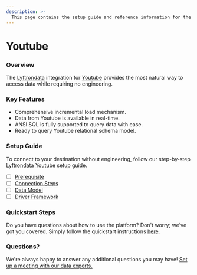 ```yaml
---
description: >-
  This page contains the setup guide and reference information for the Youtube source connector.
---
```


# Youtube

### Overview

The [Lyftrondata](https://www.lyftrondata.com/) integration for [Youtube](https://www.lyftrondata.com/integration/marketing-analytics/youtube/) provides the most natural way to access data while requiring no engineering.

### Key Features

* Comprehensive incremental load mechanism.
* Data from Youtube is available in real-time.&#x20;
* ANSI SQL is fully supported to query data with ease.
* Ready to query Youtube relational schema model.

### Setup Guide

To connect to your destination without engineering, follow our step-by-step [Lyftrondata](https://www.lyftrondata.com/)  [Youtube](https://www.lyftrondata.com/integration/marketing-analytics/youtube/) setup guide.

* [ ] [Prerequisite](prerequisite.md)
* [ ] [Connection Steps](connection-steps.md)
* [ ] [Data Model](data-model/erd.md)
* [ ] [Driver Framework](driver-framework/)

### Quickstart Steps

Do you have questions about how to use the platform? Don't worry; we've got you covered. Simply follow the quickstart instructions [here](../README.md).

### Questions? <a href="#questions" id="questions"></a>

We're always happy to answer any additional questions you may have! [Set up a meeting with our data experts.](https://www.lyftrondata.com/book-a-meeting/)

